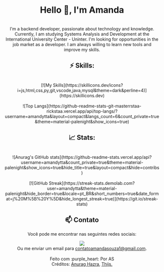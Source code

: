 
<div align="center">

# Hello 👋, I'm Amanda
<br>
I'm a backend developer, passionate about technology and knowledge. Currently, I am studying Systems Analysis and Development at the International University Center - Uninter. I'm looking for opportunities in the job market as a developer. I am always willing to learn new tools and improve my skills.
<br>

## ⚡ Skills:
<br>
[![My Skills](https://skillicons.dev/icons?i=js,html,css,py,git,vscode,java,mysql&theme=dark&perline=4)](https://skillicons.dev)
<br></br>
![Top Langs](https://github-readme-stats-git-masterrstaa-rickstaa.vercel.app/api/top-langs/?username=amandytta&layout=compact&langs_count=6&count_private=true&theme=material-palenight&show_icons=true)
<br>

## 📈 Stats:
<br>
![Anurag's GitHub stats](https://github-readme-stats.vercel.app/api?username=amandytta&count_private=true&theme=material-palenight&show_icons=true&hide_title=true&layout=compact&hide=contribs)
<br></br>
[![GitHub Streak](https://streak-stats.demolab.com?user=amandytta&theme=material-palenight&hide_border=true&locale=pt_BR&short_numbers=true&date_format=j%20M%5B%20Y%5D&hide_longest_streak=true)](https://git.io/streak-stats)
<br>

## 📫 Contato
Você pode me encontrar nas seguintes redes sociais:
 <div> 
  <a href="https://www.linkedin.com/in/amandaa-souza/" target="_blank"><img src="https://img.shields.io/badge/-Linkedin-%230077B5?style=for-the-badge&logo=linkedin&logoColor=white" target="_blank"></a> 
  <br>
Ou me enviar um email para <a href = "mailto: contatoamandasouza1@gmail.com" >contatoamandasouza1@gmail.com<a/>.
<br>
</div>
<br>
 Feito com :purple_heart: Por AS
 <br>
 Créditos: <a href="https://github.com/anuraghazra/github-readme-stats">Anurag Hazra</a>, <a href="https://github.com/tandpfun/skill-icons">Thijs.</a>
</div>

